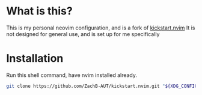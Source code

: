 # What is this?
This is my personal neovim configuration, and is a fork of [kickstart.nvim](https://github.com/nvim-lua/kickstart.nvim)
It is not designed for general use, and is set up for me specifically


# Installation

Run this shell command, have nvim installed already.
```sh
git clone https://github.com/ZachB-AUT/kickstart.nvim.git "${XDG_CONFIG_HOME:-$HOME/.config}"/nvim
```
